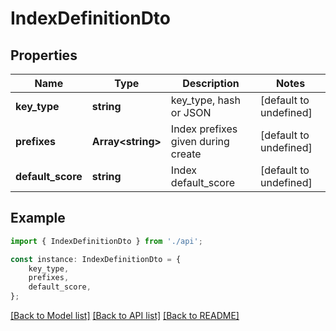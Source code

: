 # IndexDefinitionDto


## Properties

Name | Type | Description | Notes
------------ | ------------- | ------------- | -------------
**key_type** | **string** | key_type, hash or JSON | [default to undefined]
**prefixes** | **Array&lt;string&gt;** | Index prefixes given during create | [default to undefined]
**default_score** | **string** | Index default_score | [default to undefined]

## Example

```typescript
import { IndexDefinitionDto } from './api';

const instance: IndexDefinitionDto = {
    key_type,
    prefixes,
    default_score,
};
```

[[Back to Model list]](../README.md#documentation-for-models) [[Back to API list]](../README.md#documentation-for-api-endpoints) [[Back to README]](../README.md)
